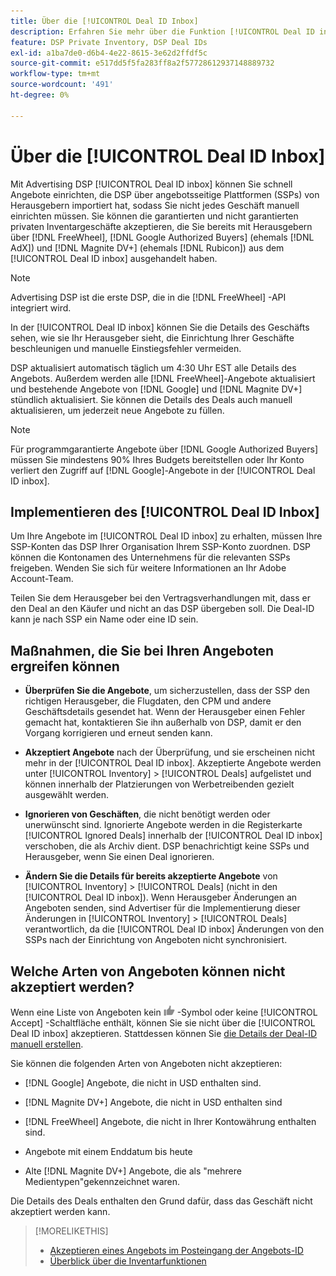 ```yaml
---
title: Über die [!UICONTROL Deal ID Inbox]
description: Erfahren Sie mehr über die Funktion [!UICONTROL Deal ID inbox] , mit der Sie private Angebote akzeptieren können, die Sie bereits mit Herausgebern am  [!DNL FreeWheel], [!DNL Google Authorized Buyers]  (ehemals  [!DNL AdX]), and [!DNL Magnite DV+] (früher  [!DNL Rubicon]) ausgehandelt haben.
feature: DSP Private Inventory, DSP Deal IDs
exl-id: a1ba7de0-d6b4-4e22-8615-3e62d2ffdf5c
source-git-commit: e517dd5f5fa283ff8a2f57728612937148889732
workflow-type: tm+mt
source-wordcount: '491'
ht-degree: 0%

---
```


# Über die [!UICONTROL Deal ID Inbox]

Mit Advertising DSP [!UICONTROL Deal ID inbox] können Sie schnell Angebote einrichten, die DSP über angebotsseitige Plattformen (SSPs) von Herausgebern importiert hat, sodass Sie nicht jedes Geschäft manuell einrichten müssen. Sie können die garantierten und nicht garantierten privaten Inventargeschäfte akzeptieren, die Sie bereits mit Herausgebern über [!DNL FreeWheel], [!DNL Google Authorized Buyers] (ehemals [!DNL AdX]) und [!DNL Magnite DV+] (ehemals [!DNL Rubicon]) aus dem [!UICONTROL Deal ID inbox] ausgehandelt haben.

>[!NOTE]
>
>Advertising DSP ist die erste DSP, die in die [!DNL FreeWheel] -API integriert wird.

In der [!UICONTROL Deal ID inbox] können Sie die Details des Geschäfts sehen, wie sie Ihr Herausgeber sieht, die Einrichtung Ihrer Geschäfte beschleunigen und manuelle Einstiegsfehler vermeiden.

<!-- 
Accepting a deal automatically pre-populates a new Deal ID record with details from the publisher, and you need to enter only the publisher [always? or just in some cases?], the media type, who can access the deal, and any attribute labels to apply to the deal so it's easy to find. [Are labels a dimension you can report on?]

For each available deal, you can review the deal details sent directly from the publisher. Some deals are grouped as proposals (packages), and you can see the individual deal details by reviewing the deal.

You can accept any available deal or move an incorrect deal to the Ignored Deals tab. You can also un-ignore deals, which moves them back to the New Deals tab so you can potentially accept them.

For each deal, you can select one publisher and one media type (Desktop Video, Mobile Video, Connected TV, Display, or Audio), and you can share the deal with specific advertisers and with all advertisers for a specific account.
 -->

DSP aktualisiert automatisch täglich um 4:30 Uhr EST alle Details des Angebots. Außerdem werden alle [!DNL FreeWheel]-Angebote aktualisiert und bestehende Angebote von [!DNL Google] und [!DNL Magnite DV+] stündlich aktualisiert. Sie können die Details des Deals auch manuell aktualisieren, um jederzeit neue Angebote zu füllen.

<!-- MC: I'm not sure where I got the following. Is this currently true? -->
>[!NOTE]
>
>Für programmgarantierte Angebote über [!DNL Google Authorized Buyers] müssen Sie mindestens 90% Ihres Budgets bereitstellen oder Ihr Konto verliert den Zugriff auf [!DNL Google]-Angebote in der [!UICONTROL Deal ID inbox].

## Implementieren des [!UICONTROL Deal ID Inbox]

Um Ihre Angebote im [!UICONTROL Deal ID inbox] zu erhalten, müssen Ihre SSP-Konten das DSP Ihrer Organisation Ihrem SSP-Konto zuordnen. DSP können die Kontonamen des Unternehmens für die relevanten SSPs freigeben. Wenden Sie sich für weitere Informationen an Ihr Adobe Account-Team.

Teilen Sie dem Herausgeber bei den Vertragsverhandlungen mit, dass er den Deal an den Käufer und nicht an das DSP übergeben soll. Die Deal-ID kann je nach SSP ein Name oder eine ID sein.

## Maßnahmen, die Sie bei Ihren Angeboten ergreifen können

* **Überprüfen Sie die Angebote**, um sicherzustellen, dass der SSP den richtigen Herausgeber, die Flugdaten, den CPM und andere Geschäftsdetails gesendet hat. Wenn der Herausgeber einen Fehler gemacht hat, kontaktieren Sie ihn außerhalb von DSP, damit er den Vorgang korrigieren und erneut senden kann.

* **Akzeptiert Angebote** nach der Überprüfung, und sie erscheinen nicht mehr in der [!UICONTROL Deal ID inbox]. Akzeptierte Angebote werden unter [!UICONTROL Inventory] > [!UICONTROL Deals] aufgelistet und können innerhalb der Platzierungen von Werbetreibenden gezielt ausgewählt werden.

* **Ignorieren von Geschäften**, die nicht benötigt werden oder unerwünscht sind. Ignorierte Angebote werden in die Registerkarte [!UICONTROL Ignored Deals] innerhalb der [!UICONTROL Deal ID inbox] verschoben, die als Archiv dient. DSP benachrichtigt keine SSPs und Herausgeber, wenn Sie einen Deal ignorieren.

* **Ändern Sie die Details für bereits akzeptierte Angebote** von [!UICONTROL Inventory] > [!UICONTROL Deals] (nicht in den [!UICONTROL Deal ID inbox]). Wenn Herausgeber Änderungen an Angeboten senden, sind Advertiser für die Implementierung dieser Änderungen in [!UICONTROL Inventory] > [!UICONTROL Deals] verantwortlich, da die [!UICONTROL Deal ID inbox] Änderungen von den SSPs nach der Einrichtung von Angeboten nicht synchronisiert.

## Welche Arten von Angeboten können nicht akzeptiert werden?

Wenn eine Liste von Angeboten kein ![Akzeptieren](/help/dsp/assets/accept.png) -Symbol oder keine [!UICONTROL Accept] -Schaltfläche enthält, können Sie sie nicht über die [!UICONTROL Deal ID inbox] akzeptieren. Stattdessen können Sie [die Details der Deal-ID manuell erstellen](/help/dsp/inventory/deal-id-create.md).

Sie können die folgenden Arten von Angeboten nicht akzeptieren:

* [!DNL Google] Angebote, die nicht in USD enthalten sind.

* [!DNL Magnite DV+] Angebote, die nicht in USD enthalten sind

* [!DNL FreeWheel] Angebote, die nicht in Ihrer Kontowährung enthalten sind.

* Angebote mit einem Enddatum bis heute

* Alte [!DNL Magnite DV+] Angebote, die als &quot;mehrere Medientypen&quot;gekennzeichnet waren.

Die Details des Deals enthalten den Grund dafür, dass das Geschäft nicht akzeptiert werden kann.

>[!MORELIKETHIS]
>
>* [Akzeptieren eines Angebots im Posteingang der Angebots-ID](deal-id-inbox-accept.md)
>* [Überblick über die Inventarfunktionen](inventory-overview.md)

